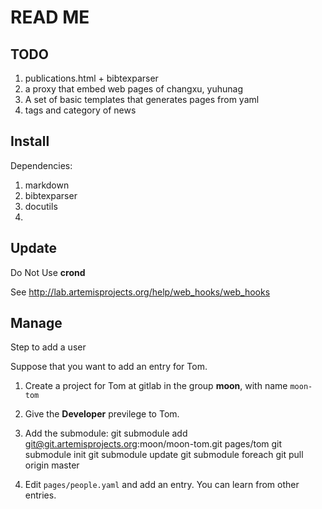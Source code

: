 # READ ME

## TODO

1. publications.html + bibtexparser
1. a proxy that embed web pages of changxu, yuhunag
1. A set of basic templates that generates pages from yaml 
1. tags and category of news

## Install

Dependencies:

1. markdown
2. bibtexparser
3. docutils
4. 

## Update

Do Not Use **crond**

See http://lab.artemisprojects.org/help/web_hooks/web_hooks

## Manage

Step to add a user

Suppose that you want to add an entry for Tom.

1. Create a project for Tom at gitlab in the group **moon**, with name `moon-tom`
2. Give the **Developer** previlege to Tom.
3. Add the submodule:
    git submodule add git@git.artemisprojects.org:moon/moon-tom.git pages/tom
    git submodule init
    git submodule update
    git submodule foreach git pull origin master

3. Edit `pages/people.yaml` and add an entry. You can learn from other entries.


